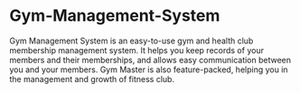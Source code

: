 # Gym-Management-System
 Gym Management System is an easy-to-use gym and health club membership management system. It helps you keep records of your members and their memberships, and allows easy communication between you and your members. Gym Master is also feature-packed, helping you in the management and growth of fitness club.
